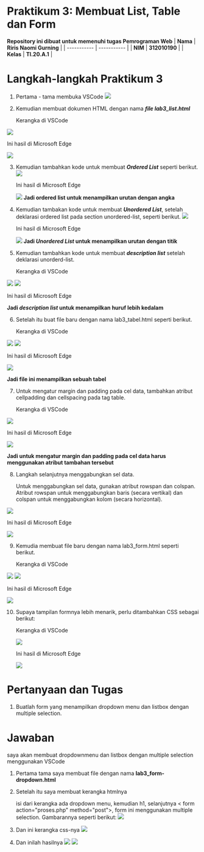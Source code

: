 # Praktikum 3: Membuat List, Table dan Form

<strong>Repository ini dibuat untuk memenuhi tugas Pemrograman Web</strong>
| <strong>Nama</strong>      | <strong>Riris Naomi Gurning</strong>  |
| ----------- | ----------- |
| <strong>NIM</strong>     | <strong>312010190</strong>       |
| <strong>Kelas</strong>   | <strong>TI.20.A.1</strong>        |

# Langkah-langkah Praktikum 3

1. Pertama - tama membuka VSCode
 ![](Foto/foto1.png)

2. Kemudian membuat dokumen HTML dengan nama <b><i>file lab3_list.html</i></b>
   <p>Kerangka di VSCode</p>
 ![](Foto/foto2.png)<p>Ini hasil di Microsoft Edge</p>
 ![](Foto/foto3.png)

3. Kemudian tambahkan kode untuk membuat <b><i>Ordered List</i></b> seperti berikut.
 ![](Foto/foto4.png)<p>Ini hasil di Microsoft Edge</p>
 ![](Foto/foto5.png)
<strong>Jadi ordered list untuk menampilkan urutan dengan angka</strong>

4. Kemudian tambakan kode untuk membuat <b><i>Unordered List</i></b>, setelah deklarasi ordered list pada section unordered-list, seperti berikut.
 ![](Foto/foto6.png)<p>Ini hasil di Microsoft Edge</p>
 ![](Foto/foto7.png)
<strong>Jadi <b><i>Unordered List</i></b> untuk menampilkan urutan dengan titik</strong>

5. Kemudian tambahkan kode untuk membuat <b><i>description list</i></b> setelah deklarasi unorderd-list.
   <p>Kerangka di VSCode</p>
 ![](Foto/foto8.png)
 ![](Foto/foto9.png)<p>Ini hasil di Microsoft Edge</p>
 <strong><p>Jadi <b><i>description list</i></b> untuk menampilkan huruf lebih kedalam </strong></p>

6. Setelah itu buat file baru dengan nama lab3_tabel.html seperti berikut.
   <p>Kerangka di VSCode</p>
 ![](Foto/foto10.png) 
 ![](Foto/foto11.png)<p>Ini hasil di Microsoft Edge</p> 
 ![](Foto/foto12.png)
<strong><p>Jadi file ini menampilkan sebuah tabel</strong></p>

7. Untuk mengatur margin dan padding pada cel data, tambahkan atribut cellpadding dan cellspacing pada tag table.
   <p>Kerangka di VSCode</p>
 ![](Foto/foto13.png)<p>Ini hasil di Microsoft Edge</p>
 ![](Foto/foto14.png)
 <strong><p>Jadi untuk mengatur margin dan padding pada cel data harus menggunakan atribut tambahan tersebut</strong></p>

8. Langkah selanjutnya menggabungkan sel data. 
   <p> Untuk menggabungkan sel data, gunakan atribut rowspan dan colspan. Atribut rowspan untuk menggabungkan baris (secara vertikal) dan colspan untuk menggabungkan kolom (secara horizontal).</p>
 ![](Foto/foto15.png) <p>Ini hasil di Microsoft Edge</p>
 ![](Foto/foto16.png)

9. Kemudia membuat file baru dengan nama lab3_form.html seperti berikut.
   <p>Kerangka di VSCode</p>
 ![](Foto/foto17.png)
 ![](Foto/foto18.png)<p>Ini hasil di Microsoft Edge</p>
 ![](Foto/foto19.png)

10. Supaya tampilan formnya lebih menarik, perlu ditambahkan CSS sebagai berikut:<p> Kerangka di VSCode</p>
![](Foto/foto20.png) <p>Ini hasil di Microsoft Edge</p>
![](Foto/foto21.png)

# Pertanyaan dan Tugas
1. <p>Buatlah form yang menampilkan dropdown menu dan listbox dengan multiple selection.</p>

# Jawaban
saya akan membuat dropdownmenu dan listbox dengan multiple selection menggunakan VSCode
1. Pertama tama saya membuat file dengan nama <b>lab3_form-dropdown.html</b>

2. Setelah itu saya membuat kerangka htmlnya <p>isi dari kerangka ada dropdown menu, kemudian h1, selanjutnya < form action="proses.php" method="post">, form ini menggunakan multiple selection. Gambarannya seperti berikut:
![](Foto/foto22.png)

3. Dan ini kerangka css-nya
![](Foto/foto24.png)

4. Dan inilah hasilnya
![](Foto/foto23.png)
![](Foto/foto25.png)


